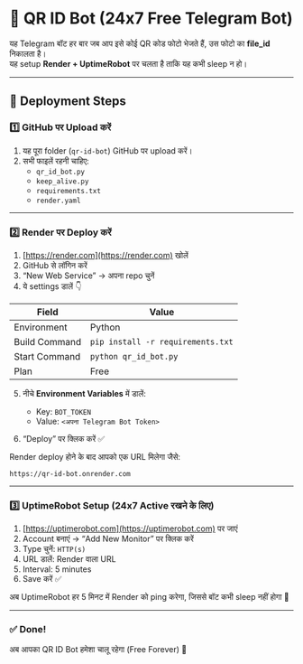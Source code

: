 # 🧠 QR ID Bot (24x7 Free Telegram Bot)

यह Telegram बॉट हर बार जब आप इसे कोई QR कोड फोटो भेजते हैं, उस फोटो का **file_id** निकालता है।  
यह setup **Render + UptimeRobot** पर चलता है ताकि यह कभी sleep न हो।  

---

## 🚀 Deployment Steps

### 1️⃣ GitHub पर Upload करें
1. यह पूरा folder (`qr-id-bot`) GitHub पर upload करें।  
2. सभी फाइलें रहनी चाहिए:
   - `qr_id_bot.py`
   - `keep_alive.py`
   - `requirements.txt`
   - `render.yaml`

---

### 2️⃣ Render पर Deploy करें
1. [https://render.com](https://render.com) खोलें  
2. GitHub से लॉगिन करें  
3. “New Web Service” → अपना repo चुनें  
4. ये settings डालें 👇  

| Field | Value |
|-------|--------|
| Environment | Python |
| Build Command | `pip install -r requirements.txt` |
| Start Command | `python qr_id_bot.py` |
| Plan | Free |

5. नीचे **Environment Variables** में डालें:
   - Key: `BOT_TOKEN`
   - Value: `<अपना Telegram Bot Token>`

6. “Deploy” पर क्लिक करें ✅  

Render deploy होने के बाद आपको एक URL मिलेगा जैसे:  
```
https://qr-id-bot.onrender.com
```

---

### 3️⃣ UptimeRobot Setup (24x7 Active रखने के लिए)
1. [https://uptimerobot.com](https://uptimerobot.com) पर जाएं  
2. Account बनाएं → “Add New Monitor” पर क्लिक करें  
3. Type चुनें: `HTTP(s)`  
4. URL डालें: Render वाला URL  
5. Interval: 5 minutes  
6. Save करें ✅  

अब UptimeRobot हर 5 मिनट में Render को ping करेगा, जिससे बॉट कभी sleep नहीं होगा 🚀  

---

### ✅ Done!
अब आपका QR ID Bot हमेशा चालू रहेगा (Free Forever) 💯
